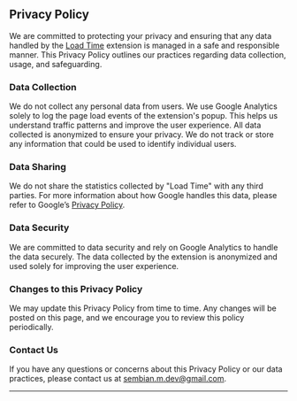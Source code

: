 ## Privacy Policy

We are committed to protecting your privacy and ensuring that any data handled by the [Load Time](https://chromewebstore.google.com/detail/page-load-time/jboepgdkcgchplagkfmgdhefadfahgda) extension is managed in a safe and responsible manner. This Privacy Policy outlines our practices regarding data collection, usage, and safeguarding.

### Data Collection

We do not collect any personal data from users. We use Google Analytics solely to log the page load events of the extension's popup. This helps us understand traffic patterns and improve the user experience. All data collected is anonymized to ensure your privacy. We do not track or store any information that could be used to identify individual users.

### Data Sharing

We do not share the statistics collected by "Load Time" with any third parties. For more information about how Google handles this data, please refer to Google’s [Privacy Policy](https://policies.google.com/privacy).

### Data Security

We are committed to data security and rely on Google Analytics to handle the data securely. The data collected by the extension is anonymized and used solely for improving the user experience.

### Changes to this Privacy Policy

We may update this Privacy Policy from time to time. Any changes will be posted on this page, and we encourage you to review this policy periodically.

### Contact Us

If you have any questions or concerns about this Privacy Policy or our data practices, please contact us at [sembian.m.dev@gmail.com](mailto:sembian.m.dev@gmail.com).



***

